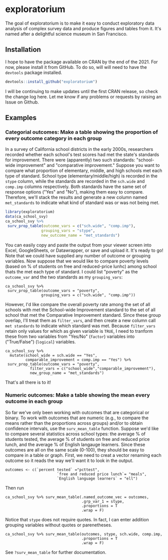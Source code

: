 # exploratorium

<!-- badges: start -->
<!-- badges: end -->

The goal of exploratorium is to make it easy to conduct exploratory data analysis of complex survey data and produce figures and tables from it. It's named after a delightful science museum in San Francisco.

## Installation

I hope to have the package available on CRAN by the end of the 2021. For now, please install it from GitHub. To do so, will will need to have the `devtools` package installed.

``` r
devtools::install_github("exploratorium")
```
I will be continuing to make updates until the first CRAN release, so check the change log here. Let me know if any problems or requests by raising an Issue on Github.

## Examples

### Categorial outcomes: Make a table showing the proportion of every outcome category in each group

In a survey of California school districts in the early 2000s, researchers recorded whether each school's test scores had met the state's standards for improvement.  There were (apparently) two such standards: "school-wide improvement" and "comparative improvement."  Suppose you want to compare what proportion of elementary, middle, and high schools met each type of standard.  School type (elementary/middle/high) is recorded in the `stype` column, while the standards are recorded in the `sch.wide` and `comp.imp` columns respectively. Both standards have the same set of response options ("Yes" and "No"), making them easy to compare. Therefore, we'll stack the results and generate a new column named `met_standards` to indicate what kind of standard was or was not being met.

``` r
library(exploratorium)
data(ca_school_svy)
ca_school_svy %>%
 surv_prop_table(outcome_vars = c("sch.wide", "comp.imp"),
                grouping_vars = "stype",
                new_outcome_name = "met_standards")
```
You can easily copy and paste the output from your viewer screen into Excel, GoogleSheets, or Datawrapper, or save and upload it. It's ready to go! Note that we could have supplied any number of outcome or grouping variables. Now suppose that we would like to compare poverty levels (based on % of students on free and reduced-price lunhc) among school thats the met each type of standard. I could list "poverty" as the `outcome_var` and the two standards as my `grouping_vars`:

```
ca_school_svy %>%
 surv_prop_table(outcome_vars = "poverty",
                grouping_vars = c("sch.wide", "comp.imp"))
```
However, I'd like compare the overall poverty rate among the set of all schools with met the School-wide Improvement standard to the set of all school that met the Comparative Improvement standard. Since these group overlap, I'll treat them as `filter_vars`, and then create a new column call `met standards` to indicate which standard was met. Because `filter_vars` retain only values for which as given variable is `TRUE`, I need to tranform these from two variables from "Yes/No" (`factor`) variables into ("True/False") (`logical`) variables.

```
ca_school_svy %>%
  mutate(school_wide = sch.wide == "Yes",
         comparable_improvement = comp.imp == "Yes") %>%
 surv_prop_table(outcome_vars = "poverty",
           filter_vars = c("school_wide","comparable_improvement"),
           new_group_name = "met_standards")
```
That's all there is to it! 

### Numeric outcomes: Make a table showing the mean every outcome in each group

So far we've only been working with outcomes that are categorical or binary. To work with outcomes that are numeric (e.g., to compare the means rather than the proportions across groups) and/or to obtain confidence intervals, use the `surv_mean_table` function. Suppose we'd like to compare several statistics across school types: the average % of students tested, the average % of students on free and reduced price lunch, and the average % of English langauge learners. Since these outcomes are all on the same scale (0-100), they should be easy to compare in a table or graph. First, we need to creat a vector renaming each outcome so it reads the way we'll want it to look in the output.

```
outcomes <- c(`percent tested` ="pcttest",
                       `free and reduced price lunch`= "meals",
                       `English language learners` = "ell")
```

Then run

```
ca_school_svy %>% surv_mean_table(.named_outcome_vec = outcomes, 
                                  .grp_var_1 = stype, 
                                  .proportions = T
                                  .wrap = F)
```

Notice that `stype` does not require quotes. In fact, I can enter addition grouping variables without quotes or parenetheses.

```
ca_school_svy %>% surv_mean_table(outcomes, stype, sch.wide, comp.imp,
                                  .proportions = T
                                  .wrap = F)
```
See `?surv_mean_table` for further documentation.
